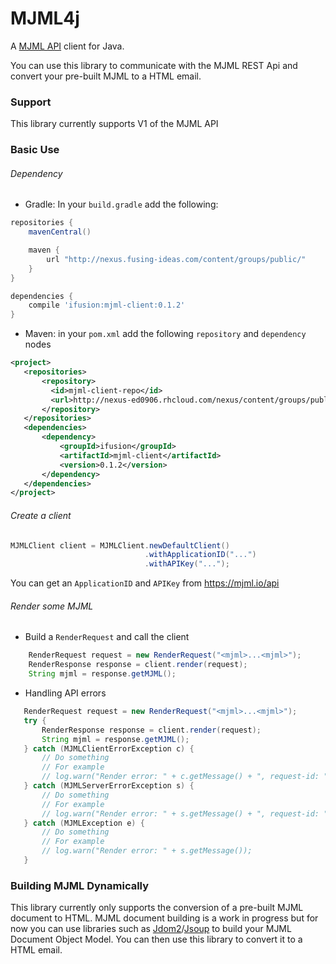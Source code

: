 # MJML4j

A [MJML API](https://mjml.io/api) client for Java. 

You can use this library to communicate with the MJML REST Api and convert your pre-built MJML to a HTML email.


### Support

This library currently supports V1 of the MJML API

### Basic Use

###### Dependency

 - Gradle: In your `build.gradle` add the following:
 
```groovy
repositories {
    mavenCentral()

    maven {
        url "http://nexus.fusing-ideas.com/content/groups/public/"
    }
}

dependencies {
    compile 'ifusion:mjml-client:0.1.2'
}
```

 - Maven: in your `pom.xml` add the following `repository` and `dependency` nodes
 
 ```xml
<project>
    <repositories>
        <repository>
          <id>mjml-client-repo</id>
          <url>http://nexus-ed0906.rhcloud.com/nexus/content/groups/public/</url>
        </repository>
    </repositories>
    <dependencies>
        <dependency>
            <groupId>ifusion</groupId>
            <artifactId>mjml-client</artifactId>
            <version>0.1.2</version>
        </dependency>
    </dependencies>
</project>
```

###### Create a client

```java
MJMLClient client = MJMLClient.newDefaultClient()
                              .withApplicationID("...")
                              .withAPIKey("...");
```

You can get an `ApplicationID` and `APIKey` from https://mjml.io/api


###### Render some MJML

 - Build a `RenderRequest` and call the client
 
```java
    RenderRequest request = new RenderRequest("<mjml>...<mjml>");
    RenderResponse response = client.render(request);
    String mjml = response.getMJML();
```

 - Handling API errors
 
 ```java
    RenderRequest request = new RenderRequest("<mjml>...<mjml>");
    try {
        RenderResponse response = client.render(request);
        String mjml = response.getMJML();
    } catch (MJMLClientErrorException c) {
        // Do something
        // For example
        // log.warn("Render error: " + c.getMessage() + ", request-id: " + c.getRequestId());
    } catch (MJMLServerErrorException s) {
        // Do something
        // For example
        // log.warn("Render error: " + s.getMessage() + ", request-id: " + s.getRequestId());
    } catch (MJMLException e) {
        // Do something
        // For example
        // log.warn("Render error: " + s.getMessage());
    }
 ```
 
 ### Building MJML Dynamically
 
 This library currently only supports the conversion of a pre-built MJML document to HTML.
 MJML document building is a work in progress but for now you can use libraries such as [Jdom2](http://o7planning.org/en/10149/java-jdom2-tutorial)/[Jsoup](http://howtodoinjava.com/jsoup/complete-jsoup-tutorial/) to build your MJML Document Object Model. You can then use this library to convert it to a HTML email.